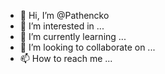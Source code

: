 - 👋 Hi, I’m @Pathencko
- 👀 I’m interested in ...
- 🌱 I’m currently learning ...
- 💞️ I’m looking to collaborate on ...
- 📫 How to reach me ...

<!---
Pathencko/Pathencko is a ✨ special ✨ repository because its `README.md` (this file) appears on your GitHub profile.
You can click the Preview link to take a look at your changes.
--->

